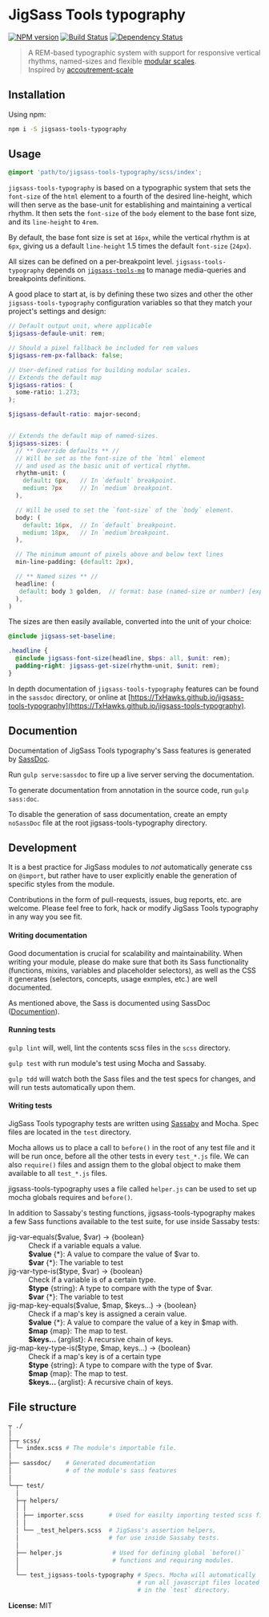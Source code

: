 # JigSass Tools typography
[![NPM version][npm-image]][npm-url]  [![Build Status][travis-image]][travis-url] [![Dependency Status][daviddm-image]][daviddm-url]   

 > A REM-based typographic system with support for responsive vertical rhythms,
 > named-sizes and flexible [modular scales](http://www.modularscale.com).  
 > Inspired by [accoutrement-scale](https://github.com/oddbird/accoutrement-scale)

## Installation

Using npm:

```sh
npm i -S jigsass-tools-typography
```

## Usage

```scss
@import 'path/to/jigsass-tools-typography/scss/index';
```

`jigsass-tools-typography` is based on a typographic system that sets the `font-size` of the `html`
element to a fourth of the desired line-height, which will then serve as the base-unit for
establishing and maintaining a vertical rhythm. It then sets the `font-size` of the `body` element
to the base font size, and its `line-height` to `4rem`.

By default, the base font size is set at `16px`, while the vertical rhythm is at `6px`, giving us a
default `line-height` 1.5 times the default `font-size` (`24px`).

All sizes can be defined on a per-breakpoint level. `jigsass-tools-typography` depends 
on [`jigsass-tools-mq`](https://TxHawks.github.io/jigsass-tools-mq) to manage media-queries and breakpoints definitions.

A good place to start at, is by defining these two sizes and other the other `jigsass-tools-typography` configuration variables so that they match your project's settings and design:

```scss
// Default output unit, where applicable
$jigsass-defaule-unit: rem;

// Should a pixel fallback be included for rem values
$jigsass-rem-px-fallback: false;

// User-defined ratios for building modular scales.
// Extends the default map
$jigsass-ratios: (
  some-ratio: 1.273;
);

$jigsass-default-ratio: major-second;


// Extends the default map of named-sizes.
$jigsass-sizes: (
  // ** Override defaults ** //
  // Will be set as the font-size of the `html` element
  // and used as the basic unit of vertical rhythm.
  rhythm-unit: (
    default: 6px,   // In `default` breakpoint.
    medium: 7px     // In `medium` breakpoint.
  ),      

  // Will be used to set the `font-size` of the `body` element.
  body: (
    default: 16px,  // In `default` breakpoint.
    medium: 18px,   // In `medium`breakpoint.
  ),            

  // The minimum amount of pixels above and below text lines
  min-line-padding: (default: 2px), 

  // ** Named sizes ** //
  headline: (
   default: body 3 golden,  // format: base (named-size or number) [exponent [ratio]]
  ),
)
```

The sizes are then easily available, converted into the unit of your choice:
```scss
@include jigsass-set-baseline;

.headline {
  @include jigsass-font-size(headline, $bps: all, $unit: rem);
  padding-right: jigsass-get-size(rhythm-unit, $unit: rem);
}
```

In depth documentation of `jigsass-tools-typography` features can be found 
in the `sassdoc` directory, or online at 
[https://TxHawks.github.io/jigsass-tools-typography](https://TxHawks.github.io/jigsass-tools-typography). 

## Documention

Documentation of JigSass Tools typography's Sass features is generated by [SassDoc](http://sassdoc.com).

Run `gulp serve:sassdoc` to fire up a live server serving the documentation.

To generate documentation from annotation in the source code, run `gulp sass:doc`.

To disable the generation of sass documentation, create an empty `noSassDoc`
file at the root jigsass-tools-typography directory.

## Development

It is a best practice for JigSass modules to *not* automatically generate css on `@import`, but 
rather have to user explicitly enable the generation of specific styles from the module.

Contributions in the form of pull-requests, issues, bug reports, etc. are welcome.
Please feel free to fork, hack or modify JigSass Tools typography in any way you see fit.

#### Writing documentation

Good documentation is crucial for scalability and maintainability. When writing your module,
please do make sure that both its Sass functionality (functions, mixins, 
variables and placeholder selectors), as well as the CSS it generates (selectors, 
concepts, usage exmples, etc.) are well documented.

As mentioned above, the Sass is documented using SassDoc 
([Documention](http://sassdoc.com/annotations/)).

#### Running tests
`gulp lint` will, well, lint the contents scss files in the `scss` directory.

`gulp test` with run module's test using Mocha and Sassaby.

`gulp tdd` will watch both the Sass files and the test specs for changes, and will
run tests automatically upon them.

#### Writing tests

JigSass Tools typography tests are written using [Sassaby](https://github.com/ryanbahniuk/sassaby)
and Mocha. Spec files are located in the `test` directory.

Mocha allows us to place a call to `before()` in the root of any test file and it 
will be run once, before all the other tests in every `test_*.js` file. 
We can also `require()` files and assign them to the global object to make them 
available to all `test_*.js` files. 

jigsass-tools-typography uses a file called `helper.js` can be used to set up mocha 
globals requires and `before()`.

In addition to Sassaby's testing functions, jigsass-tools-typography makes a few Sass
functions available to the test suite, for use inside Sassaby tests:

<dl>
  <dt>jig-var-equals($value, $var) -> {boolean}<dt>
  <dd>
		Check if a variable equals a value.<br />
		<strong>$value</strong> {*}: A value to compare the value of $var to.<br />
		<strong>$var</strong> {*}: The variable to test<br />
	</dd>
  <dt>jig-var-type-is($type, $var) -> {boolean}<dt>
  <dd>
		Check if a variable is of a certain type.<br />
		<strong>$type</strong> {string}: A type to compare with the type of $var.<br />
		<strong>$var</strong> {*}: The variable to test<br />
	</dd>
  <dt>jig-map-key-equals($value, $map, $keys...) -> {boolean}<dt>
  <dd>
		Check if a map's key is assigned a cerain value.<br />
		<strong>$value</strong> {*}:  A value to compare the value of a key in $map with.<br />
		<strong>$map</strong> {map}: The map to test.<br />
		<strong>$keys... </strong> {arglist}: A recursive chain of keys.<br />
	</dd>
  <dt>jig-map-key-type-is($type, $map, keys...) -> {boolean}<dt>
  <dd>
		Check if a map's key is of a certain type<br />
		<strong>$type</strong> {string}: A type to compare with the type of $var.<br />
		<strong>$map</strong> {map}: The map to test.<br />
		<strong>$keys... </strong> {arglist}: A recursive chain of keys.<br />
	</dd>
</dl>


## File structure
```bash
┬ ./
│
├─┬ scss/ 
│ └─ index.scss # The module's importable file.
│
├── sassdoc/    # Generated documentation 
│               # of the module's sass features
│
└─┬─ test/
  │
  ├─┬ helpers/
  │ │
  │ ├── importer.scss       # Used for easilty importing tested scss files
  │ │
  │ └── _test_helpers.scss  # JigSass's assertion helpers,
  │                         # for use inside Sassaby tests.
  │                         
  ├── helper.js              # Used for defining global `before()`
  │                          # functions and requiring modules.
  │                         
  └── test_jigsass-tools-typography # Specs. Mocha will automatically 
                                    # run all javascript files located
                                    # in the `test` directory.
```

**License:** MIT



[npm-image]: https://badge.fury.io/js/jigsass-tools-typography.svg
[npm-url]: https://npmjs.org/package/jigsass-tools-typography

[travis-image]: https://travis-ci.org/TxHawks/jigsass-tools-typography.svg?branch=master
[travis-url]: https://travis-ci.org/TxHawks/jigsass-tools-typography
[daviddm-image]: https://david-dm.org/TxHawks/jigsass-tools-typography.svg?theme=shields.io
[daviddm-url]: https://david-dm.org/TxHawks/jigsass-tools-typography
